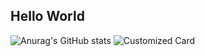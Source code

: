 ## Hello World

![Anurag's GitHub stats](https://github-readme-stats.vercel.app/api?username=talfaza&show_icons=true&theme=vue&include_all_commits=true)
![Customized Card](https://github-readme-stats.vercel.app/api/pin?username=Talfaza\&repo=github-readme-stats\&title_color=fff\&icon_color=f9f9f9\&text_color=9f9f9f\&bg_color=151515)

